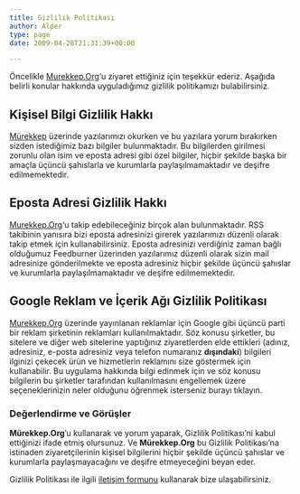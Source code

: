 ```yaml
---
title: Gizlilik Politikası
author: Alper
type: page
date: 2009-04-28T21:31:39+00:00

---
```

Öncelikle [Murekkep.Org][1]&#8216;u ziyaret ettiğiniz için teşekkür ederiz. Aşağıda belirli konular hakkında uyguladığımız gizlilik politikamızı bulabilirsiniz.

## Kişisel Bilgi Gizlilik Hakkı

[Mürekkep][1] üzerinde yazılarımızı okurken ve bu yazılara yorum bırakırken sizden istediğimiz bazı bilgiler bulunmaktadır. Bu bilgilerden girilmesi zorunlu olan isim ve eposta adresi gibi özel bilgiler, hiçbir şekilde başka bir amaçla üçüncü şahıslarla ve kurumlarla paylaşılmamaktadır ve deşifre edilmemektedir.

## Eposta Adresi Gizlilik Hakkı

[Murekkep.Org][1]&#8216;u takip edebileceğiniz birçok alan bulunmaktadır. RSS takibinin yanısıra bizi eposta adresinizi girerek yazılarımızı düzenli olarak takip etmek için kullanabilirsiniz. Eposta adresinizi verdiğiniz zaman bağlı olduğumuz Feedburner üzerinden yazılarımız düzenli olarak sizin mail adresinize gönderilmekte ve eposta adresiniz hiçbir şekilde üçüncü şahıslar ve kurumlarla paylaşılmamaktadır ve deşifre edilmemektedir.

## Google Reklam ve İçerik Ağı Gizlilik Politikası

[Murekkep.Org][1] üzerinde yayınlanan reklamlar için Google gibi üçüncü parti bir reklam şirketinin reklamları kullanılmaktadır. Söz konusu şirketler, bu sitelere ve diğer web sitelerine yaptığınız ziyaretlerden elde ettikleri (adınız, adresiniz, e-posta adresiniz veya telefon numaranız **dışındaki**) bilgileri ilginizi çekecek ürün ve hizmetlerin reklamını size göstermek için kullanabilir. Bu uygulama hakkında bilgi edinmek için ve söz konusu bilgilerin bu şirketler tarafından kullanılmasını engellemek üzere seçeneklerinizin neler olduğunu öğrenmek isterseniz burayı tıklayın.

### Değerlendirme ve Görüşler

**Mürekkep.Org**’u kullanarak ve yorum yaparak, Gizlilik Politikası’ni kabul ettiğinizi ifade etmiş olursunuz. Ve **Mürekkep.Org** bu Gizlilik Politikası&#8217;na istinaden ziyaretçilerinin kişisel bilgilerini hiçbir şekilde üçüncü şahıslar ve kurumlarla paylaşmayacağını ve deşifre etmeyeceğini beyan eder.

Gizlilik Politikası ile ilgili [iletişim formunu][2] kullanarak bize ulaşabilirsiniz.

 [1]: https://www.murekkep.org/
 [2]: https://www.murekkep.org/iletisim